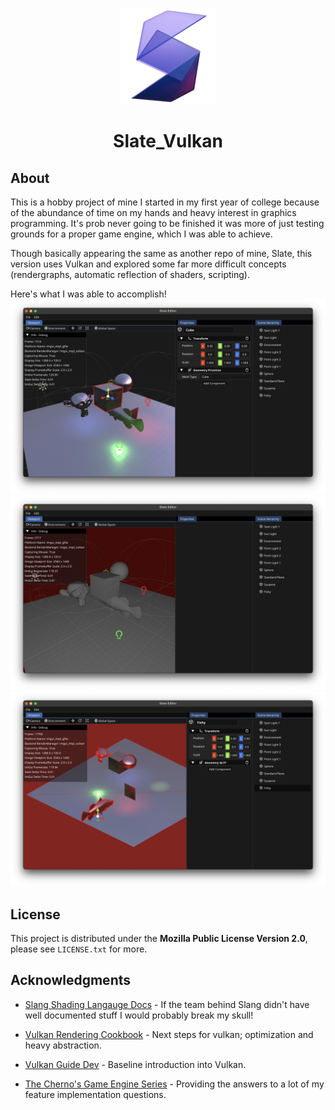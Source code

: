 <div align="center">

![Slate Logo][slate_logo_img]

# Slate_Vulkan

</div>

## About

This is a hobby project of mine I started in my first year of college because of the abundance of time on my hands and heavy interest in graphics programming.
It's prob never going to be finished it was more of just testing grounds for a proper game engine, which I was able to achieve.

Though basically appearing the same as another repo of mine, Slate, this version uses Vulkan and explored some far more difficult concepts (rendergraphs, automatic reflection of shaders, scripting).

Here's what I was able to accomplish!
![Editor Standard][standard_img]
![Editor Unshaded][unshaded_img]
![Editor WireframeAndShade][wireframeandshade_img]



## License
This project is distributed under the **Mozilla Public License Version 2.0**, please see `LICENSE.txt` for more.

## Acknowledgments

- [Slang Shading Langauge Docs](https://shader-slang.org/docs/) - If the team behind Slang didn't have well documented stuff I would probably break my skull!

- [Vulkan Rendering Cookbook](https://github.com/PacktPublishing/3D-Graphics-Rendering-Cookbook-Second-Edition?tab=readme-ov-file) - Next steps for vulkan; optimization and heavy abstraction.

- [Vulkan Guide Dev](https://vkguide.dev/) - Baseline introduction into Vulkan.

- [The Cherno's Game Engine Series](https://www.youtube.com/watch?v=JxIZbV_XjAs&list=PLlrATfBNZ98dC-V-N3m0Go4deliWHPFwT&ab_channel=TheCherno) - Providing the answers to a lot of my feature implementation questions.


<!-- image and url definitions -->

[slate_logo_img]: Documentation/img/slate_logo_small.png
[standard_img]: Documentation/img/screenshot/standard.png
[unshaded_img]: Documentation/img/screenshot/unshaded.png
[wireframe]: Documentation/img/screenshot/wireframe.png
[wireframeandshade_img]: Documentation/img/screenshot/wireframeandshade.png
[lighting_img]: Documentation/img/screenshot/lighting.png
